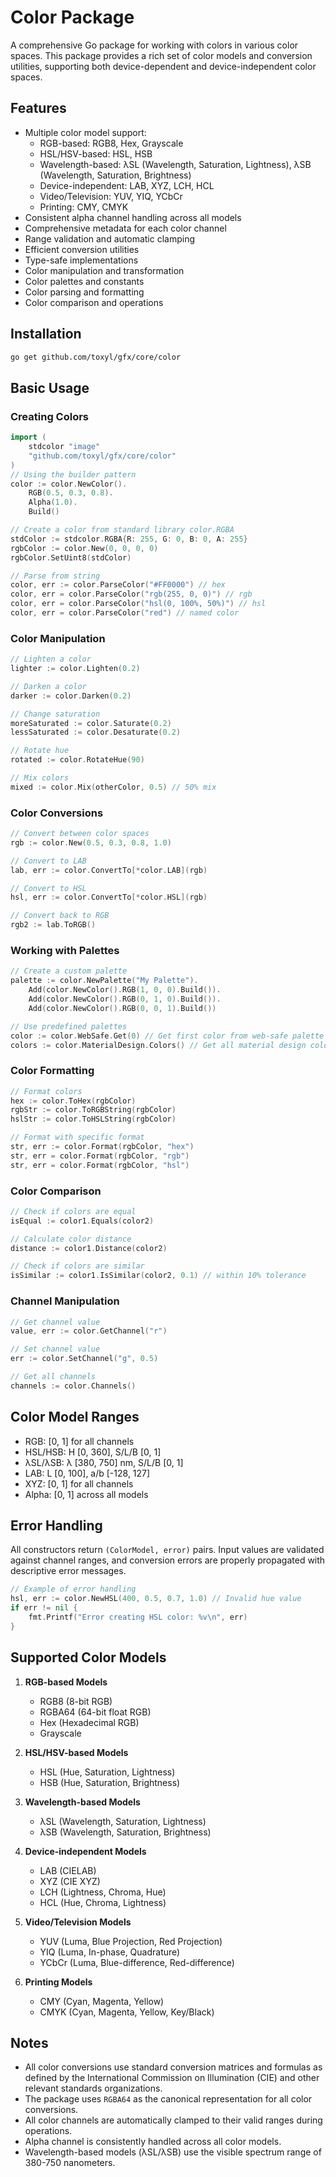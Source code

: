 # Color Package

A comprehensive Go package for working with colors in various color spaces. This package provides a rich set of color models and conversion utilities, supporting both device-dependent and device-independent color spaces.

## Features

- Multiple color model support:
  - RGB-based: RGB8, Hex, Grayscale
  - HSL/HSV-based: HSL, HSB
  - Wavelength-based: λSL (Wavelength, Saturation, Lightness), λSB (Wavelength, Saturation, Brightness)
  - Device-independent: LAB, XYZ, LCH, HCL
  - Video/Television: YUV, YIQ, YCbCr
  - Printing: CMY, CMYK
- Consistent alpha channel handling across all models
- Comprehensive metadata for each color channel
- Range validation and automatic clamping
- Efficient conversion utilities
- Type-safe implementations
- Color manipulation and transformation
- Color palettes and constants
- Color parsing and formatting
- Color comparison and operations

## Installation

```bash
go get github.com/toxyl/gfx/core/color
```

## Basic Usage

### Creating Colors

```go
import (
    stdcolor "image"
    "github.com/toxyl/gfx/core/color"
)
// Using the builder pattern
color := color.NewColor().
    RGB(0.5, 0.3, 0.8).
    Alpha(1.0).
    Build()

// Create a color from standard library color.RGBA
stdColor := stdcolor.RGBA{R: 255, G: 0, B: 0, A: 255}
rgbColor := color.New(0, 0, 0, 0)
rgbColor.SetUint8(stdColor)

// Parse from string
color, err := color.ParseColor("#FF0000") // hex
color, err = color.ParseColor("rgb(255, 0, 0)") // rgb
color, err = color.ParseColor("hsl(0, 100%, 50%)") // hsl
color, err = color.ParseColor("red") // named color
```

### Color Manipulation

```go
// Lighten a color
lighter := color.Lighten(0.2)

// Darken a color
darker := color.Darken(0.2)

// Change saturation
moreSaturated := color.Saturate(0.2)
lessSaturated := color.Desaturate(0.2)

// Rotate hue
rotated := color.RotateHue(90)

// Mix colors
mixed := color.Mix(otherColor, 0.5) // 50% mix
```

### Color Conversions

```go
// Convert between color spaces
rgb := color.New(0.5, 0.3, 0.8, 1.0)

// Convert to LAB
lab, err := color.ConvertTo[*color.LAB](rgb)

// Convert to HSL
hsl, err := color.ConvertTo[*color.HSL](rgb)

// Convert back to RGB
rgb2 := lab.ToRGB()
```

### Working with Palettes

```go
// Create a custom palette
palette := color.NewPalette("My Palette").
    Add(color.NewColor().RGB(1, 0, 0).Build()).
    Add(color.NewColor().RGB(0, 1, 0).Build()).
    Add(color.NewColor().RGB(0, 0, 1).Build())

// Use predefined palettes
color := color.WebSafe.Get(0) // Get first color from web-safe palette
colors := color.MaterialDesign.Colors() // Get all material design colors
```

### Color Formatting

```go
// Format colors
hex := color.ToHex(rgbColor)
rgbStr := color.ToRGBString(rgbColor)
hslStr := color.ToHSLString(rgbColor)

// Format with specific format
str, err := color.Format(rgbColor, "hex")
str, err = color.Format(rgbColor, "rgb")
str, err = color.Format(rgbColor, "hsl")
```

### Color Comparison

```go
// Check if colors are equal
isEqual := color1.Equals(color2)

// Calculate color distance
distance := color1.Distance(color2)

// Check if colors are similar
isSimilar := color1.IsSimilar(color2, 0.1) // within 10% tolerance
```

### Channel Manipulation

```go
// Get channel value
value, err := color.GetChannel("r")

// Set channel value
err := color.SetChannel("g", 0.5)

// Get all channels
channels := color.Channels()
```

## Color Model Ranges

- RGB: [0, 1] for all channels
- HSL/HSB: H [0, 360], S/L/B [0, 1]
- λSL/λSB: λ [380, 750] nm, S/L/B [0, 1]
- LAB: L [0, 100], a/b [-128, 127]
- XYZ: [0, 1] for all channels
- Alpha: [0, 1] across all models

## Error Handling

All constructors return `(ColorModel, error)` pairs. Input values are validated against channel ranges, and conversion errors are properly propagated with descriptive error messages.

```go
// Example of error handling
hsl, err := color.NewHSL(400, 0.5, 0.7, 1.0) // Invalid hue value
if err != nil {
    fmt.Printf("Error creating HSL color: %v\n", err)
}
```

## Supported Color Models

1. **RGB-based Models**
   - RGB8 (8-bit RGB)
   - RGBA64 (64-bit float RGB)
   - Hex (Hexadecimal RGB)
   - Grayscale

2. **HSL/HSV-based Models**
   - HSL (Hue, Saturation, Lightness)
   - HSB (Hue, Saturation, Brightness)

3. **Wavelength-based Models**
   - λSL (Wavelength, Saturation, Lightness)
   - λSB (Wavelength, Saturation, Brightness)
4. **Device-independent Models**
   - LAB (CIELAB)
   - XYZ (CIE XYZ)
   - LCH (Lightness, Chroma, Hue)
   - HCL (Hue, Chroma, Lightness)

5. **Video/Television Models**
   - YUV (Luma, Blue Projection, Red Projection)
   - YIQ (Luma, In-phase, Quadrature)
   - YCbCr (Luma, Blue-difference, Red-difference)

6. **Printing Models**
   - CMY (Cyan, Magenta, Yellow)
   - CMYK (Cyan, Magenta, Yellow, Key/Black)

## Notes

- All color conversions use standard conversion matrices and formulas as defined by the International Commission on Illumination (CIE) and other relevant standards organizations.
- The package uses `RGBA64` as the canonical representation for all color conversions.
- All color channels are automatically clamped to their valid ranges during operations.
- Alpha channel is consistently handled across all color models.
- Wavelength-based models (λSL/λSB) use the visible spectrum range of 380-750 nanometers.
